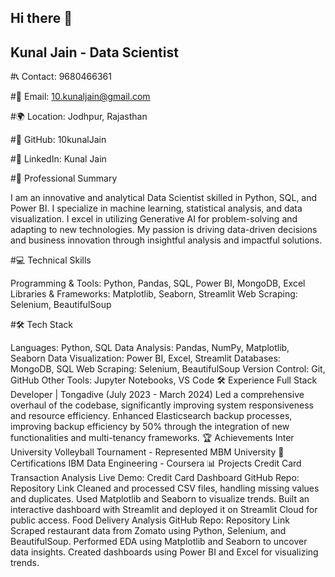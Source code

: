 ## Hi there 👋
## Kunal Jain - Data Scientist

#📞 Contact: 9680466361

#📧 Email: 10.kunaljain@gmail.com

#🌍 Location: Jodhpur, Rajasthan

#👤 GitHub: 10kunalJain

#🔗 LinkedIn: Kunal Jain

#📜 Professional Summary

I am an innovative and analytical Data Scientist skilled in Python, SQL, and Power BI. I specialize in machine learning, statistical analysis, and data visualization. I excel in utilizing Generative AI for problem-solving and adapting to new technologies. My passion is driving data-driven decisions and business innovation through insightful analysis and impactful solutions.

#💻 Technical Skills

Programming & Tools: Python, Pandas, SQL, Power BI, MongoDB, Excel
Libraries & Frameworks: Matplotlib, Seaborn, Streamlit
Web Scraping: Selenium, BeautifulSoup

#🛠️ Tech Stack

Languages: Python, SQL
Data Analysis: Pandas, NumPy, Matplotlib, Seaborn
Data Visualization: Power BI, Excel, Streamlit
Databases: MongoDB, SQL
Web Scraping: Selenium, BeautifulSoup
Version Control: Git, GitHub
Other Tools: Jupyter Notebooks, VS Code
🛠️ Experience
Full Stack Developer | Tongadive (July 2023 - March 2024)
Led a comprehensive overhaul of the codebase, significantly improving system responsiveness and resource efficiency.
Enhanced Elasticsearch backup processes, improving backup efficiency by 50% through the integration of new functionalities and multi-tenancy frameworks.
🏆 Achievements
Inter University Volleyball Tournament - Represented MBM University
📜 Certifications
IBM Data Engineering - Coursera
📊 Projects
Credit Card Transaction Analysis
Live Demo: Credit Card Dashboard
GitHub Repo: Repository Link
Cleaned and processed CSV files, handling missing values and duplicates.
Used Matplotlib and Seaborn to visualize trends.
Built an interactive dashboard with Streamlit and deployed it on Streamlit Cloud for public access.
Food Delivery Analysis
GitHub Repo: Repository Link
Scraped restaurant data from Zomato using Python, Selenium, and BeautifulSoup.
Performed EDA using Matplotlib and Seaborn to uncover data insights.
Created dashboards using Power BI and Excel for visualizing trends.
<!--
**10kunalJain/10kunalJain** is a ✨ _special_ ✨ repository because its `README.md` (this file) appears on your GitHub profile.

Here are some ideas to get you started:

- 🔭 I’m currently working on ...
- 🌱 I’m currently learning ...
- 👯 I’m looking to collaborate on ...
- 🤔 I’m looking for help with ...
- 💬 Ask me about ...
- 📫 How to reach me: ...
- 😄 Pronouns: ...
- ⚡ Fun fact: ...
-->
